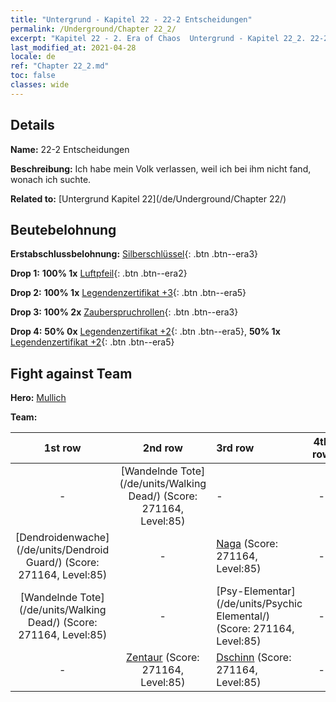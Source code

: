 ```yaml
---
title: "Untergrund - Kapitel 22 - 22-2 Entscheidungen"
permalink: /Underground/Chapter 22_2/
excerpt: "Kapitel 22 - 2. Era of Chaos  Untergrund - Kapitel 22_2. 22-2 Entscheidungen"
last_modified_at: 2021-04-28
locale: de
ref: "Chapter 22_2.md"
toc: false
classes: wide
---
```


## Details

 **Name:** 22-2 Entscheidungen

 **Beschreibung:** Ich habe mein Volk verlassen, weil ich bei ihm nicht fand, wonach ich suchte.

 **Related to:** [Untergrund Kapitel 22](/de/Underground/Chapter 22/)

## Beutebelohnung

 **Erstabschlussbelohnung:** [Silberschlüssel](/ItemsDE/con_693/){: .btn .btn--era3}

 **Drop 1:** **100% 1x** [Luftpfeil](/ItemsDE/her_449/){: .btn .btn--era2}

 **Drop 2:** **100% 1x** [Legendenzertifikat +3](/ItemsDE/mat_88/){: .btn .btn--era5}

 **Drop 3:** **100% 2x** [Zauberspruchrollen](/ItemsDE/con_694/){: .btn .btn--era3}

 **Drop 4:** **50% 0x** [Legendenzertifikat +2](/ItemsDE/mat_81/){: .btn .btn--era5}, **50% 1x** [Legendenzertifikat +2](/ItemsDE/mat_81/){: .btn .btn--era5}


## Fight against Team
 **Hero:** [Mullich](/de/heroes/Mullich/)

 **Team:**


  | 1st row | 2nd row | 3rd row | 4th row |
  |:----:|:----:|:----|:----:|
  | - | [Wandelnde Tote](/de/units/Walking Dead/) (Score: 271164, Level:85)  | - | - |
  | [Dendroidenwache](/de/units/Dendroid Guard/) (Score: 271164, Level:85)  | - | [Naga](/de/units/Naga/) (Score: 271164, Level:85)  | - |
  | [Wandelnde Tote](/de/units/Walking Dead/) (Score: 271164, Level:85)  | - | [Psy-Elementar](/de/units/Psychic Elemental/) (Score: 271164, Level:85)  | - |
  | - | [Zentaur](/de/units/Centaur/) (Score: 271164, Level:85)  | [Dschinn](/de/units/Genie/) (Score: 271164, Level:85)  | - |


